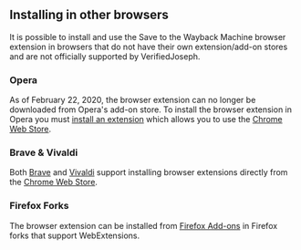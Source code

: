 ## Installing in other browsers
It is possible to install and use the Save to the Wayback Machine browser extension in browsers that do not have their own extension/add-on stores and are not officially supported by VerifiedJoseph.

### Opera

As of February 22, 2020, the browser extension can no longer be downloaded from Opera's add-on store. To install the browser extension in Opera you must [install an extension](https://addons.opera.com/en/extensions/details/install-chrome-extensions/) which allows you to use the [Chrome Web Store](https://chrome.google.com/webstore/detail/save-to-the-wayback-machi/eebpioaailbjojmdbmlpomfgijnlcemk).

### Brave & Vivaldi

Both [Brave](https://support.brave.com/hc/en-us/articles/360017909112-How-can-I-add-extensions-to-Brave-) and [Vivaldi](https://help.vivaldi.com/desktop/appearance-customization/extensions/#Installing_an_Extension_in_Vivaldi) support installing browser extensions directly from the [Chrome Web Store](https://chrome.google.com/webstore/detail/save-to-the-wayback-machi/eebpioaailbjojmdbmlpomfgijnlcemk). 

### Firefox Forks

The browser extension can be installed from [Firefox Add-ons](https://addons.mozilla.org/en-GB/firefox/addon/save-to-the-wayback-machine/) in Firefox forks that support WebExtensions.
